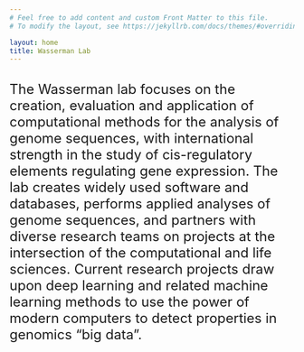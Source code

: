 ```yaml
---
# Feel free to add content and custom Front Matter to this file.
# To modify the layout, see https://jekyllrb.com/docs/themes/#overriding-theme-defaults

layout: home
title: Wasserman Lab 
---
```



<br>
<font size= "5">
The Wasserman lab focuses on the creation, evaluation and application of computational methods for the analysis of genome sequences, with international strength in the study of cis-regulatory elements regulating gene expression. The lab creates widely used software and databases, performs applied analyses of genome sequences, and partners with diverse research teams on projects at the intersection of the computational and life sciences. Current research projects draw upon deep learning and related machine learning methods to use the power of modern computers to detect properties in genomics “big data”.
</font>

